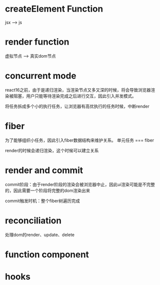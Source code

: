 # createElement Function
jsx --> js 

# render function
虚拟节点 --> 真实dom节点

# concurrent mode
react16之前，由于是递归渲染，当渲染节点又多又深的时候，将会导致浏览器渲染被阻塞，用户只能等待渲染完成之后进行交互，因此引入并发模式。

将任务拆成多个小的执行任务，让浏览器有高优执行的任务时候，中断render

# fiber
为了能够组织小任务，因此引入fiber数据结构来维护关系。
单元任务 === fiber

render的时候会递归渲染，这个时候可以建立关系

# render and commit 
commit阶段：由于render阶段的渲染会被浏览器中止，因此ui渲染可能是不完整的，因此需要一个阶段将完整的dom渲染出来

commit触发时机：整个fiber树遍历完成

# reconciliation
处理dom的render、update、delete

# function component

# hooks